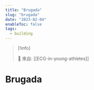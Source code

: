 ```yaml
---
title: "Brugada"
slug: "brugada"
date: "2023-02-04"
enableToc: false
tags:
  - building
---
```


> [!info]
>
> 🌱 來自: [[ECG-in-young-athletes]]

# Brugada
